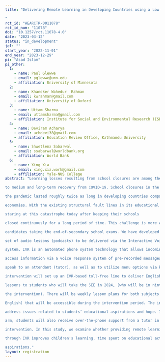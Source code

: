 ```yaml
---
title: "Delivering Remote Learning in Developing Countries using a Low-tech Solution – Nepal
"
rct_id: "AEARCTR-0011078"
rct_id_num: "11078"
doi: "10.1257/rct.11078-4.0"
date: "2023-03-12"
status: "in_development"
jel: ""
start_year: "2022-11-01"
end_year: "2023-12-29"
pi: "Asad Islam"
pi_other:
  1:
    - name: Paul Glewwe
    - email: pglewwe@umn.edu
    - affiliation: University of Minnesota
  2:
    - name: Khandker Wahedur  Rahman
    - email: kwrahman@gmail.com
    - affiliation: University of Oxford
  3:
    - name: Uttam Sharma
    - email: uttamsharma@gmail.com
    - affiliation: Institute for Social and Environmental Research (ISER-N)
  4:
    - name: Deviram Acharya
    - email: achdevi38@gmail.com
    - affiliation: Education Review Office, Kathmandu University
  5:
    - name: Shwetlena Sabarwal
    - email: ssabarwal@worldbank.org
    - affiliation: World Bank
  6:
    - name: Xing Xia
    - email: xing.xia.work@gmail.com
    - affiliation: Yale-NUS College
abstract: "Learning losses resulting from school closures are among the most severe global challenges
to medium and long-term recovery from COVID-19. School closures in the first two years of
the pandemic lasted roughly twice as long in developing countries compared with advanced
economies. With the existing structural fault lines in its educational system, Nepal is
staring at this catastrophe today after keeping their schools
closed continuously for a long period of time. This challenge is more acute among
candidates taking the end-of-secondary school exams. We have developed and adapted a
set of audio lessons (podcasts) to be delivered via the Interactive Voice Response (IVR)
system. IVR is an automated phone system technology that allows incoming callers to
access information via a voice response system of pre-recorded messages without having to
speak to an attendant (tutor), as well as to utilize menu options via keypad selection. The
intervention will set up an IVR-based toll-free line to deliver English and Mathematics
lessons to students who will take the SEE in 2024, (who will be in ninth grade during
the intervention). There will be weekly lesson plans for both subjects (Mathematics and
English) that will be accessible during the intervention period. The intervention will also
address issues related to students’ educational aspirations and hope. In a separate treatment
arm, students will also receive over-the-phone support from a tutor in addition to IVR-based
intervention. In this study, we examine whether providing remote learning opportunities
through IVR improves children's learning, time spent on educational activities, hopes and
aspirations."
layout: registration
---
```


